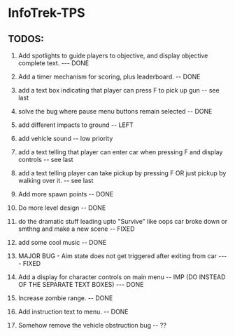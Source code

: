# InfoTrek-TPS

## TODOS:

1. Add spotlights to guide players to objective, and display objective complete text. --- DONE

2. Add a timer mechanism for scoring, plus leaderboard. -- DONE

3. add a text box indicating that player can press F to pick up gun -- see last

4. solve the bug where pause menu buttons remain selected -- DONE

5. add different impacts to ground -- LEFT

6. add vehicle sound -- low priority

7. add a text telling that player can enter car when pressing F and display controls -- see last
8. add a text telling player can take pickup by pressing F OR just pickup by walking over it. -- see last
9. Add more spawn points -- DONE
10. Do more level design -- DONE
11. do the dramatic stuff leading upto "Survive" like oops car broke down or smthng and make a new scene -- FIXED
12. add some cool music -- DONE

13. MAJOR BUG - Aim state does not get triggered after exiting from car ---- FIXED

14. Add a display for character controls on main menu -- IMP (DO INSTEAD OF THE SEPARATE TEXT BOXES) --- DONE
15. Increase zombie range. -- DONE
16. Add instruction text to menu. -- DONE
17. Somehow remove the vehicle obstruction bug -- ??
